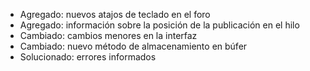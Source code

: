 - Agregado: nuevos atajos de teclado en el foro
- Agregado: información sobre la posición de la publicación en el hilo
- Cambiado: cambios menores en la interfaz
- Cambiado: nuevo método de almacenamiento en búfer
- Solucionado: errores informados